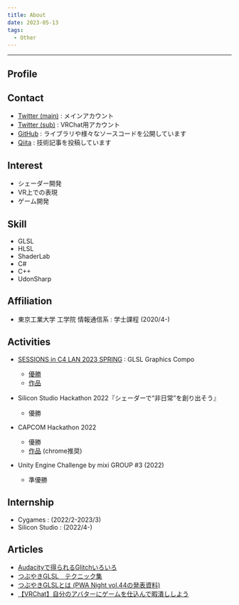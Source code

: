 ```yaml
---
title: About
date: 2023-05-13
tags: 
  - Other
---
```


---

## Profile

<template>
<div class="profile">
  <img src="./about/Icon1024.png"></src>
  <div>
    <div class="profile-head">
      <p><b>Renard/レナード/ルナール</b></p>
    </div>
    <div class="profile-body">
      <p>Graphics Programmer<br>Game Programmer</p>
      <p>面白い表現が好き</p>
    </div>
  </div>
</div>
</template>

## Contact

- [Twitter (main)](https://twitter.com/Renardealer) : メインアカウント
- [Twitter (sub)](https://twitter.com/Renard_VRC) : VRChat用アカウント
- [GitHub](https://github.com/Forenard) : ライブラリや様々なソースコードを公開しています
- [Qiita](https://qiita.com/Renard_Renard) : 技術記事を投稿しています

## Interest

- シェーダー開発
- VR上での表現
- ゲーム開発

## Skill

- GLSL
- HLSL
- ShaderLab
- C#
- C++
- UdonSharp

## Affiliation

- 東京工業大学 工学院 情報通信系 : 学士課程 (2020/4-)

## Activities

- [SESSIONS in C4 LAN 2023 SPRING](https://sessions.frontl1ne.net/) : GLSL Graphics Compo
  - [優勝](https://twitter.com/SESSIONS_Party/status/1652513515767488512)
  - [作品](https://www.youtube.com/watch?v=xTWGxKEn7jw)

- Silicon Studio Hackathon 2022『シェーダーで“非日常”を創り出そう』
  - 優勝

- CAPCOM Hackathon 2022
  - 優勝
  - [作品](https://forenard.github.io/ColumbusOfReiwa/) (chrome推奨)

- Unity Engine Challenge by mixi GROUP #3 (2022)
  - 準優勝

## Internship

- Cygames : (2022/2-2023/3)
- Silicon Studio : (2022/4-)

## Articles

- [Audacityで得られるGlitchいろいろ](https://qiita.com/Renard_Renard/items/e23de35854dd438297d2)
- [つぶやきGLSL　テクニック集](https://qiita.com/Renard_Renard/items/ba13b6590dfbcefa7156)
- [つぶやきGLSLとは (PWA Night vol.44の発表資料)](https://www.slideshare.net/GearsRenard/glslpptx-253677717)
- [【VRChat】自分のアバターにゲームを仕込んで暇潰ししよう](https://trap.jp/post/1743/)


<script>
export default {
  mounted() {
    tryRemoveDisqus();
  },
};
function tryRemoveDisqus() {
  const elem = document.getElementById('disqus_thread');
  if (elem) {
    elem.style.display = 'none';
  }
  else
  {
    setTimeout(tryRemoveDisqus, 1000/60);
  }
}
</script>

<style lang="stylus">
.profile
{
  display: flex;
  align-items: center;
  img
  {
    width: 30%;
    height: 30%;
  }
  img,div
  {
    margin-top: 25px;
    margin-bottom: 25px;
    margin-left: auto;
    margin-right: auto;
  }
  .profile-head
  {
    font-size: 20px;
  }
}
</style>
